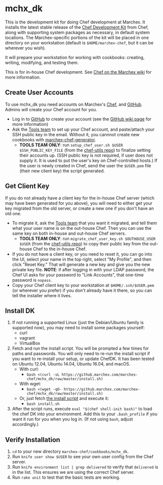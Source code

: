 # mchx_dk

This is the development kit for doing Chef development at Marchex.  It installs the latest stable release of the [Chef Development Kit](https://github.com/chef/chef-dk) from Chef, along with supporting system packages as necessary, in default system locations.  The Marchex-specific portions of the kit will be placed in one directory on your workstation (default is `$HOME/marchex-chef`, but it can be wherever you wish).

It will prepare your workstation for working with cookbooks: creating, writing, modifying, and testing them.

This is for in-house Chef development.  See [Chef on the Marchex wiki](http://wiki.marchex.com/index.php/Chef#Using_Chef) for more information.


## Create User Accounts

To use mchx_dk you need accounts on Marchex's [Chef](https://chef.marchex.com/), and [GitHub](https://github.marchex.com/).  Admins will create your Chef account for you.

* Log in to [GitHub](https://github.marchex.com/) to create your account (see the [GitHub wiki page](http://wiki.marchex.com/index.php/GitHub#Access) for more information)
* Ask the [Tools team](mailto:tools-team@marchex.com?subject=Please%20set%20up%20my%20Chef%20account&body=Here%27s%20my%20public%20SSH%20key%20(output%20of%20%60ssh-add%20-L%60%20on%20my%20workstation)%3A) to set up your Chef account, and paste/attach your SSH public key in the email.  Without it, you cannnot create new cookbooks with [marchex-chef-generator](https://github.marchex.com/marchex-chef/marchex-chef-generator/).
  * **TOOLS TEAM ONLY**: run `setup_chef_user.sh $USER $SSH_PUBLIC_KEY_FILE` (from the [chef-utils repo](https://github.marchex.com/marchex-chef/chef-utils/)) to finalize setting their accounts up.  (SSH public key is not required, if user does not supply it.  It is used to put the user's key on Chef-controlled hosts.)  If the user is newly created in Chef, send the user the `$USER.pem` file (their new client key) the script generated.



## Get Client Key

If you do not already have a client key for the in-house Chef server (which may have been generated for you above), you will need to either get your key migrated from the old server, or create a new one if you don't have an old one.

* To migrate it, ask the [Tools team](mailto:tools-team@marchex.com?subject=Please%20migrate%20my%20Chef%20key) that you want it migrated, and tell them what your user name is on the out-house Chef.  Then you can use the same key on both in-house and out-house Chef servers.
  * **TOOLS TEAM ONLY**:  run `migrate_chef_user_key.sh $OUTHOUSE_USER $USER` (from the [chef-utils repo](https://github.marchex.com/marchex-chef/chef-utils/)) to copy their public key from the out-house Chef to the in-house Chef.
* If you do not have a client key, or you need to reset it, you can go into the UI, select your name in the top right, select "My Profile", and then click "Reset Key."  That will generate a new key and give you the new private key file.  **NOTE**: if after logging in with your LDAP password, the Chef UI asks for your password to "Link Accounts", that one-time password is `nopass`.
* Copy your Chef client key to your workstation at `$HOME/.ssh/$USER.pem` (or wherever you prefer) if you don't already have it there, so you can tell the installer where it lives.


## Install DK

1. If not running a supported Linux (just the Debian/Ubuntu family is supported now), you may need to install some packages yourself:
    * curl
    * vagrant
    * VirtualBox
1. Fetch and run the install script. You will be prompted a few times for paths and passwords. You will only need to re-run the install script if you want to re-install your setup, or update ChefDK.  It has been tested on Ubuntu 12.04, Ubuntu 14.04, Ubuntu 16.04, and macOS.
    * With curl:
        * `bash <(curl -sL https://github.marchex.com/marchex-chef/mchx_dk/raw/master/install.sh)`
    * With wget:
        * `bash <(wget -qO- https://github.marchex.com/marchex-chef/mchx_dk/raw/master/install.sh)`
    * Or, just fetch [the install script](https://github.marchex.com/marchex-chef/mchx_dk/raw/master/install.sh) and execute it:
        * `bash install.sh`
1. After the script runs, execute `eval "$(chef shell-init bash)"` to load the chef DK into your environment.  Add this to your `.bash_profile` if you want it run for you when you log in.  (If not using `bash`, adjust accordingly.)


## Verify Installation

1. `cd` to your new directory `marchex-chef/cookbooks/mchx_dk`.
1. Run `knife user show $USER` to see your own user config from the Chef server.
1. Run `knife environment list | grep delivered` to verify that `delivered` is in the list.  This ensures we are using the correct Chef server.
1. Run `rake unit` to test that the basic tests are working.
